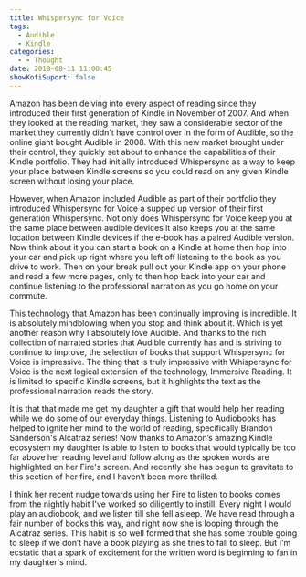 ```yaml
---
title: Whispersync for Voice
tags:
  - Audible
  - Kindle
categories:
  - - Thought
date: 2018-08-11 11:00:45
showKofiSuport: false
---
```


Amazon has been delving into every aspect of reading since they introduced their first generation of Kindle in November of 2007.  And when they looked at the reading market, they saw a considerable sector of the market they currently didn't have control over in the form of Audible, so the online giant bought Audible in 2008.  With this new market brought under their control, they quickly set about to enhance the capabilities of their Kindle portfolio.  They had initially introduced Whispersync as a way to keep your place between Kindle screens so you could read on any given Kindle screen without losing your place.<!-- more -->

However, when Amazon included Audible as part of their portfolio they introduced Whispersync for Voice a supped up version of their first generation Whispersync.  Not only does Whispersync for Voice keep you at the same place between audible devices it also keeps you at the same location between Kindle devices if the e-book has a paired Audible version.  Now think about it you can start a book on a Kindle at home then hop into your car and pick up right where you left off listening to the book as you drive to work.  Then on your break pull out your Kindle app on your phone and read a few more pages, only to then hop back into your car and continue listening to the professional narration as you go home on your commute.

This technology that Amazon has been continually improving is incredible.  It is absolutely mindblowing when you stop and think about it.  Which is yet another reason why I absolutely love Audible.  And thanks to the rich collection of narrated stories that Audible currently has and is striving to continue to improve, the selection of books that support Whispersync for Voice is impressive.  The thing that is truly impressive with Whispersync for Voice is the next logical extension of the technology, Immersive Reading.  It is limited to specific Kindle screens, but it highlights the text as the professional narration reads the story.

It is that that made me get my daughter a gift that would help her reading while we do some of our everyday things.  Listening to Audiobooks has helped to ignite her mind to the world of reading, specifically Brandon Sanderson's Alcatraz series!  Now thanks to Amazon’s amazing Kindle ecosystem my daughter is able to listen to books that would typically be too far above her reading level and follow along as the spoken words are highlighted on her Fire's screen.  And recently she has begun to gravitate to this section of her fire, and I haven’t been more thrilled.

I think her recent nudge towards using her Fire to listen to books comes from the nightly habit I've worked so diligently to instill.  Every night I would play an audiobook, and we listen till she fell asleep.  We have read through a fair number of books this way, and right now she is looping through the Alcatraz series.  This habit is so well formed that she has some trouble going to sleep if we don’t have a book playing as she tries to fall to sleep.  But I'm ecstatic that a spark of excitement for the written word is beginning to fan in my daughter's mind.